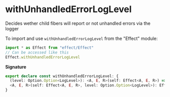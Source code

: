 # withUnhandledErrorLogLevel

Decides wether child fibers will report or not unhandled errors via the logger

To import and use `withUnhandledErrorLogLevel` from the "Effect" module:

```ts
import * as Effect from "effect/Effect"
// Can be accessed like this
Effect.withUnhandledErrorLogLevel
```

**Signature**

```ts
export declare const withUnhandledErrorLogLevel: {
  (level: Option.Option<LogLevel>): <A, E, R>(self: Effect<A, E, R>) => Effect<A, E, R>
  <A, E, R>(self: Effect<A, E, R>, level: Option.Option<LogLevel>): Effect<A, E, R>
}
```

